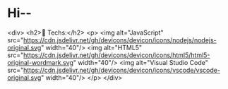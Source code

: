 # Hi--
&lt;div>     &lt;h2>🔧 Techs:&lt;/h2>     &lt;p>         &lt;img alt="JavaScript" src="https://cdn.jsdelivr.net/gh/devicons/devicon/icons/nodejs/nodejs-original.svg" width="40"/>         &lt;img alt="HTML5" src="https://cdn.jsdelivr.net/gh/devicons/devicon/icons/html5/html5-original-wordmark.svg" width="40"/>         &lt;img alt="Visual Studio Code" src="https://cdn.jsdelivr.net/gh/devicons/devicon/icons/vscode/vscode-original.svg" width="40"/>     &lt;/p> &lt;/div>
